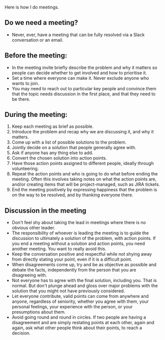 Here is how I do meetings.

## Do we need a meeting?
* Never, ever, have a meeting that can be fully resolved via a Slack conversation or an email.

## Before the meeting:
* In the meeting invite briefly describe the problem and why it matters so people can decide whether to get involved and how to prioritise it.
* Set a time where everyone can make it. Never exclude anyone who wants to join.
* You may need to reach out to particular key people and convince them that the topic needs discussion in the first place, and that they need to be there.

## During the meeting:
1. Keep each meeting as brief as possible.
2. Introduce the problem and recap why we are discussing it, and why it matters.
3. Come up with a list of possible solutions to the problem.
4. Jointly decide on a solution that people generally agree with.
5. Ask if anyone has any thing else to add.
6. Convert the chosen solution into action points.
7. Have those action points assigned to different people, ideally through volunteering.
8. Repeat the action points and who is going to do what before ending the meeting. Often this involves taking notes on what the action points are, and/or creating items that will be project-managed, such as JIRA tickets.
9. End the meeting positively by expressing happiness that the problem is on the way to be resolved, and by thanking everyone there.

## Discussion in the meeting
* Don't feel shy about taking the lead in meetings where there is no obvious other leader.
* The responsibility of whoever is leading the meeting is to guide the discussion to ultimately a solution of the problem, with action points. If you end a meeting without a solution and action points, you need another meeting. You want to really avoid this.
* Keep the conversation positive and respectful while not shying away from directly stating your point, even if it is a difficult point.
* When disagreements come up, try and be as objective as possible and debate the facts, independently from the person that you are disagreeing with.
* Not everyone has to agree with the final solution, including you. That is normal. But don't plunge ahead and gloss over major problems with the solution that you might not have previously considered.
* Let everyone contribute, valid points can come from anywhere and anyone, regardless of seniority, whether you agree with them, your personal feelings, your experience with the person, or your presumptions about them.
* Avoid going round and round in circles. If two people are having a disagreement and are simply restating points at each other, again and again, ask what other people think about their points, to reach a decision.
